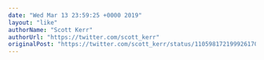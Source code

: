 ```yaml
---
date: "Wed Mar 13 23:59:25 +0000 2019"
layout: "like"
authorName: "Scott Kerr"
authorUrl: "https://twitter.com/scott_kerr"
originalPost: "https://twitter.com/scott_kerr/status/1105981721999261701"
---
```

